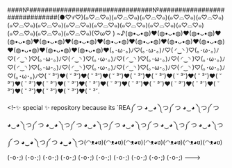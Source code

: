 ####№################################№##############################(●♡∀♡)(๑♡⌓♡๑)(๑♡⌓♡๑)(๑♡⌓♡๑)(๑♡⌓♡๑)(๑♡⌓♡๑)(๑♡⌓♡๑)(๑♡⌓♡๑)(๑♡⌓♡๑)(๑♡⌓♡๑)(๑♡⌓♡๑)(๑♡⌓♡๑)(๑♡⌓♡๑)(๑♡⌓♡๑)(๑♡⌓♡๑)(๑♡⌓♡๑)(♡ω♡ ) ~♪(◍•ᴗ•◍)❤(◍•ᴗ•◍)❤(◍•ᴗ•◍)❤(◍•ᴗ•◍)❤(◍•ᴗ•◍)❤(◍•ᴗ•◍)❤(◍•ᴗ•◍)❤(◍•ᴗ•◍)❤(◍•ᴗ•◍)❤(◍•ᴗ•◍)❤(◍•ᴗ•◍)❤(◍•ᴗ•◍)❤(◍•ᴗ•◍)❤(｡･ω･｡)ﾉ♡(｡･ω･｡)ﾉ♡( ◜‿◝ )♡(｡･ω･｡)ﾉ♡( ◜‿◝ )♡(｡･ω･｡)ﾉ♡( ◜‿◝ )♡(｡･ω･｡)ﾉ♡( ◜‿◝ )♡(｡･ω･｡)ﾉ♡( ◜‿◝ )♡(｡･ω･｡)ﾉ♡( ◜‿◝ )♡(｡･ω･｡)ﾉ♡( ◜‿◝ )♡(｡･ω･｡)ﾉ♡( ◜‿◝ )♡(｡･ω･｡)ﾉ♡( ◜‿◝ )♡(｡･ω･｡)ﾉ♡(｡･ω･｡)ﾉ♡( ˘ ³˘)♥( ˘ ³˘)♥( ˘ ³˘)♥( ˘ ³˘)♥( ˘ ³˘)♥( ˘ ³˘)♥( ˘ ³˘)♥( ˘ ³˘)♥( ˘ ³˘)♥( ˘ ³˘)♥( ˘ ³˘)♥( ˘ ³˘)♥( ˘ ³˘)♥( ˘ ³˘)♥( ˘ ³˘)♥( ˘ ³˘)♥( ˘ ³˘)♥( ˘ ³˘)♥( ˘ ³˘)♥( ˘ ³˘)♥( ˘ ³˘)♥( ˘ ³˘)♥( ˘ ³˘.

<!-✨ special ✨ repository because its `REA༼ つ ◕‿◕ ༽つ༼ つ ◕‿◕ ༽つ༼ つ ◕‿◕ ༽つ༼ つ ◕‿◕ ༽つ༼ つ ◕‿◕ ༽つ༼ つ ◕‿◕ ༽つ༼ つ ◕‿◕ ༽つ༼ つ ◕‿◕ ༽つ༼ つ ◕‿◕ ༽つ༼ つ ◕‿◕ ༽つ(◠ᴥ◕ʋ)(◠ᴥ◕ʋ)(◠ᴥ◕ʋ)(◠ᴥ◕ʋ)(◠ᴥ◕ʋ)(◠ᴥ◕ʋ)(◠ᴥ◕ʋ)(･o･;) (･o･;) (･o･;) (･o･;) (･o･;) (･o･;) (･o･;) (･o･;) (･o･;) (･o･;) 
--->
